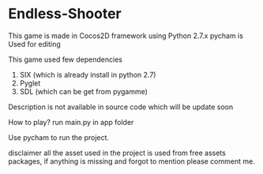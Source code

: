 # Endless-Shooter
This game is made in Cocos2D framework using Python 2.7.x
pycham is Used for editing

This game used few dependencies
  1. SIX (which is already install in python 2.7)
  2. Pyglet
  3. SDL (which can be get from pygamme)

Description is not available in source code which will be update soon

How to play?
  run main.py in app folder
 
Use pycham to run the project.

disclaimer
all the asset used in the project is used from free assets packages, if anything is missing and forgot to mention please comment me.
